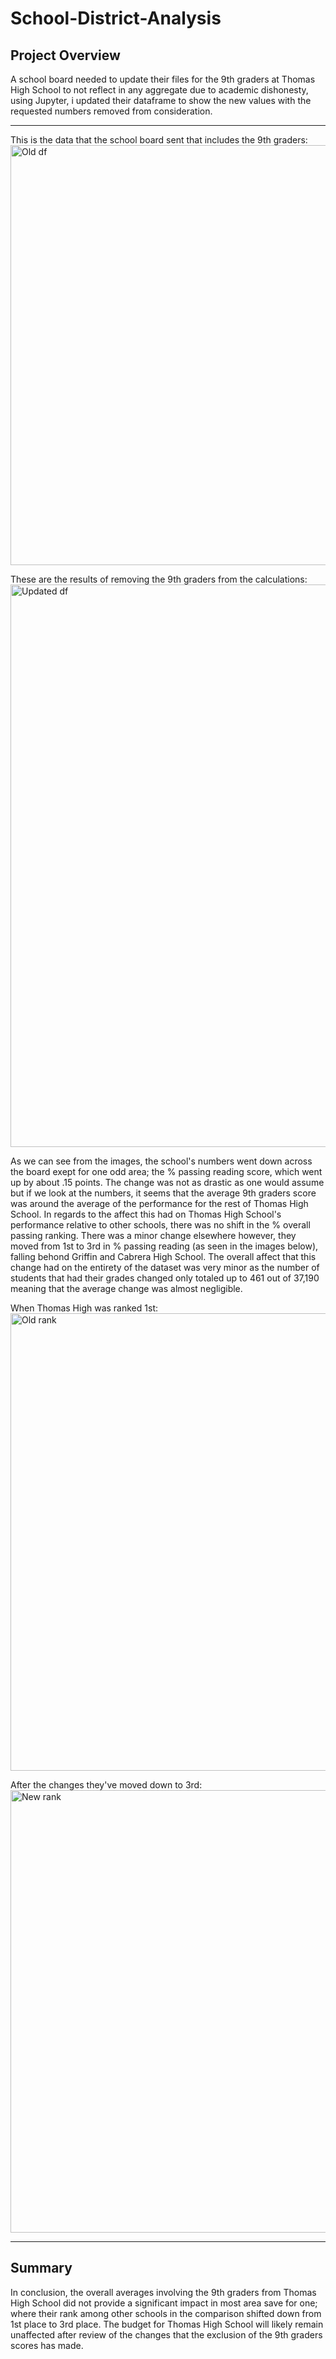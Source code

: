 # School-District-Analysis
## Project Overview
A school board needed to update their files for the 9th graders at Thomas High School to not reflect in any aggregate due to academic dishonesty, using Jupyter, i updated their dataframe to show the new values with the requested numbers removed from consideration.

---

This is the data that the school board sent that includes the 9th graders:
<img width="672" alt="Old df" src="https://user-images.githubusercontent.com/71742174/97386223-5f251880-18a1-11eb-8e63-c40aaad9f9f6.png">

These are the results of removing  the 9th graders from the calculations:
<img width="900" alt="Updated df" src="https://user-images.githubusercontent.com/71742174/97386062-05bce980-18a1-11eb-96fe-36d672ce53d4.png">
 
 As we can see from the images, the school's numbers went down across the board exept for one odd area; the % passing reading score, which went up by about .15 points. The change was not as drastic as one would assume but if we look at the numbers, it seems that the average 9th graders score was around the average of the performance for the rest of Thomas High School. In regards to the affect this had on Thomas High School's performance relative to other schools, there was no shift in the % overall passing ranking. There was a minor change elsewhere however, they moved from 1st to 3rd in % passing reading (as seen in the images below), falling behond Griffin and Cabrera High School. The overall affect that this change had on the entirety of the dataset was very minor as the number of students that had their grades changed only totaled up to 461 out of 37,190 meaning that the average change was almost negligible.

When Thomas High was ranked 1st:
<img width="732" alt="Old rank" src="https://user-images.githubusercontent.com/71742174/97388638-79adc080-18a6-11eb-987c-347ae8301a1f.png">

After the changes they've moved down to 3rd:
<img width="708" alt="New rank" src="https://user-images.githubusercontent.com/71742174/97388650-7dd9de00-18a6-11eb-85dc-60af6de242e4.png">

 ---
 
 ## Summary
In conclusion, the overall averages involving the 9th graders from Thomas High School did not provide a significant impact in most area save for one; where their rank among other schools in the comparison shifted down from 1st place to 3rd place. The budget for Thomas High School will likely remain unaffected after review of the changes that the exclusion of the 9th graders scores has made. 
